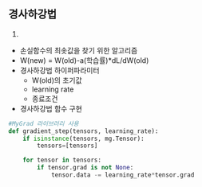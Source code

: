 ## 경사하강법
1.
- 손실함수의 최솟값을 찾기 위한 알고리즘
- W(new) = W(old)-a(학습률)*dL/dW(old)
- 경사하강법 하이퍼파라미터
    - W(old)의 초기값
    - learning rate
    - 종료조건
- 경사하강법 함수 구현
``` python
#MyGrad 라이브러리 사용
def gradient_step(tensors, learning_rate):
    if isinstance(tensors, mg.Tensor):
        tensors=[tensors]

    for tensor in tensors:
        if tensor.grad is not None:
            tensor.data -= learning_rate*tensor.grad
```
